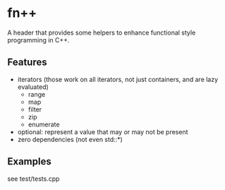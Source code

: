 fn++
====

A header that provides some helpers to enhance functional style programming in C++.

Features
--------
* iterators (those work on all iterators, not just containers, and are lazy evaluated)
    - range
    - map
    - filter
    - zip
    - enumerate
* optional<T>: represent a value that may or may not be present
* zero dependencies (not even std::*)

Examples
--------
see test/tests.cpp

